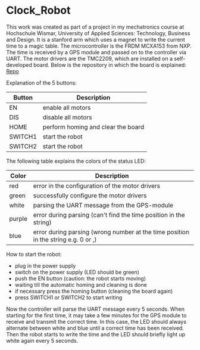 # Clock_Robot
This work was created as part of a project in my mechatronics course at Hochschule Wismar, University of Applied Sciences: Technology, Business and Design. It is a stanford arm which uses a magnet to write the current time to a magic table. The microcontroller is the FRDM MCXA153 from NXP. The time is received by a GPS module and passed on to the controller via UART. The motor drivers are the TMC2209, which are installed on a self-developed board. Below is the repository in which the board is explained: [Repo](https://github.com/Fi-schi/StepperDriver-Shield_FRDM-MCXA153)

Explanation of the 5 buttons:

| Button | Description | 
|-------|-------|
| EN | enable all motors  | 
| DIS| disable all motors   | 
| HOME | perform homing and clear the board  |  
| SWITCH1| start the robot   |  
| SWITCH2 |  start the robot   |

The following table explains the colors of the status LED:

| Color | Description | 
|-------|-------|
| red | error in the configuration of the motor drivers  | 
| green| successfully configure the motor drivers  | 
| white | parsing the UART message from the GPS-module  |  
| purple| error during parsing (can't find the time position in the string)   |  
| blue |  error during parsing (wrong number at the time position in the string e.g. 0 or ,)   |

How to start the robot:
* plug in the power supply
* switch on the power supply (LED should be green)
* push the EN button (caution: the robot starts moving)
* waiting till the automatic homing and cleaning is done
* if necessary press the homing button (cleaning the board again)
* press SWITCH1 or SWITCH2 to start writing

Now the controller will parse the UART message every 5 seconds. When starting for the first time, it may take a few minutes for the GPS module to receive and transmit the correct time. In this case, the LED should always alternate between white and blue until a correct time has been received. Then the robot starts to write the time and the LED should briefly light up white again every 5 seconds. 
